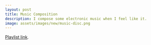 ```yaml
---
layout: post
title: Music Composition
description: I compose some electronic music when I feel like it.
image: assets/images/new/music-disc.png
---
```


[Playlist link](https://youtube.com/playlist?list=PLhxT-KZBgXzyq-E9bhHMaYFszruGMbVpR).